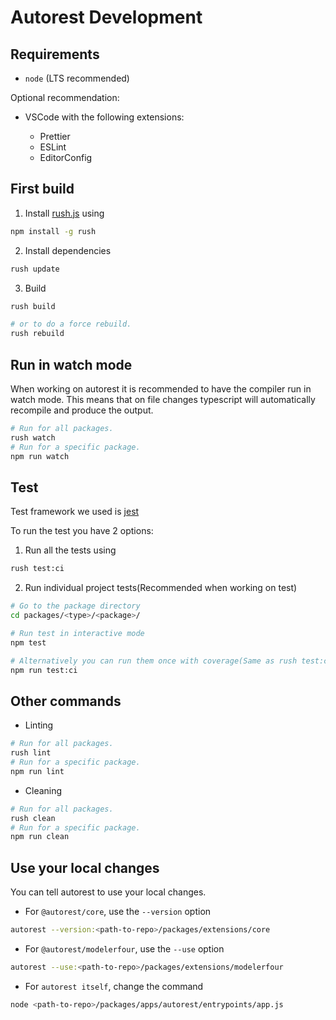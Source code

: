 # Autorest Development

## Requirements

- `node` (LTS recommended)

Optional recommendation:

- VSCode with the following extensions:

  - Prettier
  - ESLint
  - EditorConfig

## First build

1. Install [rush.js](https://rushjs.io/pages/intro/get_started/) using

```bash
npm install -g rush
```

2. Install dependencies

```bash
rush update
```

3. Build

```bash
rush build

# or to do a force rebuild.
rush rebuild
```

## Run in watch mode

When working on autorest it is recommended to have the compiler run in watch mode. This means that on file changes typescript will automatically recompile and produce the output.

```bash
# Run for all packages.
rush watch
# Run for a specific package.
npm run watch
```

## Test

Test framework we used is [jest](https://jestjs.io/)

To run the test you have 2 options:

1. Run all the tests using

```bash
rush test:ci
```

2. Run individual project tests(Recommended when working on test)

```bash
# Go to the package directory
cd packages/<type>/<package>/

# Run test in interactive mode
npm test

# Alternatively you can run them once with coverage(Same as rush test:ci)
npm run test:ci
```

## Other commands

- Linting

```bash
# Run for all packages.
rush lint
# Run for a specific package.
npm run lint
```

- Cleaning

```bash
# Run for all packages.
rush clean
# Run for a specific package.
npm run clean
```

## Use your local changes

You can tell autorest to use your local changes.

- For `@autorest/core`, use the `--version` option

```bash
autorest --version:<path-to-repo>/packages/extensions/core
```

- For `@autorest/modelerfour`, use the `--use` option

```bash
autorest --use:<path-to-repo>/packages/extensions/modelerfour
```

- For `autorest itself`, change the command

```bash
node <path-to-repo>/packages/apps/autorest/entrypoints/app.js
```